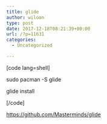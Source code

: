 ```yaml
---
title: glide
author: wiloon
type: post
date: 2017-12-18T08:21:39+00:00
url: /?p=11631
categories:
  - Uncategorized

---
```

[code lang=shell]
  
sudo pacman -S glide

glide install 

[/code]

https://github.com/Masterminds/glide